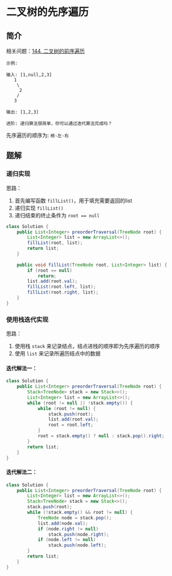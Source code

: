 # 二叉树的先序遍历

## 简介

相关问题：[144. 二叉树的前序遍历](https://leetcode-cn.com/problems/binary-tree-preorder-traversal/)



```给定一个二叉树，返回它的 前序 遍历。
示例:

输入: [1,null,2,3] 
   1
    \
     2
    /
   3 

输出: [1,2,3]

进阶: 递归算法很简单，你可以通过迭代算法完成吗？
```



先序遍历的顺序为: `根-左-右`



## 题解

### 递归实现

思路：

 1. 首先编写函数 `fillList()`，用于填充需要返回的list
 2. 递归实现 `fillList()`
 3. 递归结束的终止条件为 `root == null`

```java
class Solution {
    public List<Integer> preorderTraversal(TreeNode root) {
        List<Integer> list = new ArrayList<>();
        fillList(root, list);
        return list;
    }
    
    public void fillList(TreeNode root, List<Integer> list) {
        if (root == null)
            return;
        list.add(root.val);
        fillList(root.left, list);
        fillList(root.right, list);
    }
}
```



### 使用栈迭代实现

思路：

 1. 使用栈 `stack` 来记录结点，结点进栈的顺序即为先序遍历的顺序
 2. 使用 `list` 来记录所遍历结点中的数据

#### 迭代解法一：

```java
class Solution {
    public List<Integer> preorderTraversal(TreeNode root) {
        Stack<TreeNode> stack = new Stack<>();
        List<Integer> list = new ArrayList<>();
        while (root != null || !stack.empty()) {
            while (root != null) {
                stack.push(root);
                list.add(root.val);
                root = root.left;
            }
            root = stack.empty() ? null : stack.pop().right;
        }
        return list;
    }
}
```



#### 迭代解法二：

```java
class Solution {
    public List<Integer> preorderTraversal(TreeNode root) {
        List<Integer> list = new ArrayList<>();
        Stack<TreeNode> stack = new Stack<>();
        stack.push(root);
        while (!stack.empty() && root != null) {
            TreeNode node = stack.pop();
            list.add(node.val);
            if (node.right != null)
                stack.push(node.right);
            if (node.left != null)
                stack.push(node.left);
        }
        return list;
    }
}
```

